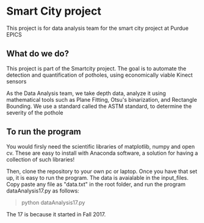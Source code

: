 # Smart City project
This project is for data analysis team for the smart city project at Purdue EPICS

## What do we do?
This project is part of the Smartcity project. The goal is to automate the detection and quantification of potholes, using economically viable Kinect sensors <br>

As the Data Analysis team, we take depth data, analyze it using mathematical tools such as Plane Fitting, Otsu's binarization, and Rectangle Bounding. We use a standard called the ASTM standard, to determine the severity of the pothole

## To run the program
You would firsly need the scientific libraries of matplotlib, numpy and open cv. These are easy to install with Anaconda software, a solution for having a collection of such libraries!<br>

Then, clone the repository to your own pc or laptop.
Once you have that set up, it is easy to run the program. The data is avaialable in the input_files. Copy paste any file as "data.txt" in the root folder, and run the program dataAnalysis17.py as follows: <br>

> python dataAnalysis17.py <br>

The 17 is because it started in Fall 2017. 

